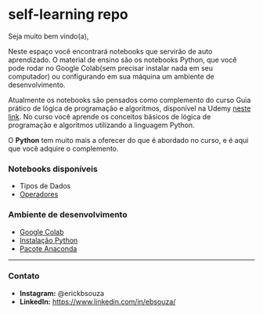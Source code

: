 # self-learning repo



Seja muito bem vindo(a),

Neste espaço você encontrará notebooks que servirão de auto aprendizado. O material de ensino são os notebooks Python, que você pode rodar no Google Colab(sem precisar instalar nada em seu computador) ou configurando em sua máquina um ambiente de desenvolvimento.

Atualmente os notebooks são pensados como complemento do curso Guia prático de lógica de programação e algoritmos, disponível na Udemy [neste link](https://www.udemy.com/course/guia-pratico-de-logica-de-programacao-e-algoritmos/?referralCode=E0B8C9D0BBD75E6947CE). No curso você aprende os conceitos básicos de lógica de programação e algoritmos utilizando a linguagem Python. 

O **Python** tem muito mais a oferecer do que é abordado no curso, e é aqui que você adquire o complemento.

### Notebooks disponíveis

- Tipos de Dados
- [Operadores](https://github.com/ebsouza/self-learning/blob/main/Operadores.ipynb)


### Ambiente de desenvolvimento

- [Google Colab](https://colab.research.google.com/)
- [Instalação Python](https://www.python.org/)
- [Pacote Anaconda](https://www.anaconda.com/products/individual)


---

### Contato

- **Instagram:** @erickbsouza
- **LinkedIn:** https://www.linkedin.com/in/ebsouza/
